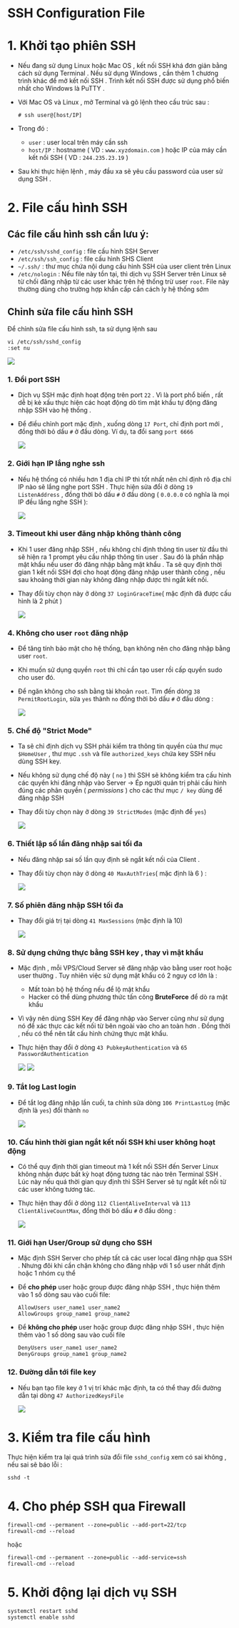 # SSH Configuration File

# 1. Khởi tạo phiên SSH
- Nếu đang sử dụng Linux hoặc Mac OS , kết nối SSH khá đơn giản bằng cách sử dụng Terminal . Nếu sử dụng Windows , cần thêm 1 chương trình khác để mở kết nối SSH . Trình kết nối SSH được sử dụng phổ biến nhất cho Windows là PuTTY .
- Với Mac OS và Linux , mở Terminal và gõ lệnh theo cấu trúc sau :
    ```
    # ssh user@[host/IP]
    ```

- Trong đó :
    - `user` : user local trên máy cần ssh
    - `host/IP` : hostname ( VD : `www.xyzdomain.com` ) hoặc IP của máy cần kết nối SSH ( VD : `244.235.23.19` )

- Sau khi thực hiện lệnh , máy đầu xa sẽ yêu cầu password của user sử dụng SSH .

# 2. File cấu hình SSH
## Các file cấu hình ssh cần lưu ý:
- `/etc/ssh/sshd_config` : file cấu hình SSH Server
- `/etc/ssh/ssh_config` : file cấu hình SHS Client
- `~/.ssh/` : thư mục chứa nội dung cấu hình SSH của user client trên Linux
- `/etc/nologin` : Nếu file này tồn tại, thì dịch vụ SSH Server trên Linux sẽ từ chối đăng nhập từ các user khác trên hệ thống trừ user `root`. File này thường dùng cho trường hợp khẩn cấp cần cách ly hệ thống sớm

## Chỉnh sửa file cấu hình SSH
Để chỉnh sửa file cấu hình ssh, ta sử dụng lệnh sau
```
vi /etc/ssh/sshd_config
:set nu
```

<img src="..\images\Screenshot_27.png">

### 1. Đổi port SSH
- Dịch vụ SSH mặc định hoạt động trên port `22` . Vì là port phổ biến , rất dễ bị kẻ xấu thực hiện các hoạt động dò tìm mật khẩu tự động đăng nhập SSH vào hệ thống .

- Để điều chỉnh port mặc định , xuống dòng `17 Port`, chỉ định port mới , đồng thời bỏ dấu `#` ở đầu dòng. Ví dụ, ta đổi sang `port 6666`

    <img src="..\images\Screenshot_28.png">

### 2. Giới hạn IP lắng nghe ssh
- Nếu hệ thống có nhiều hơn 1 địa chỉ IP thì tốt nhất nên chỉ định rõ địa chỉ IP nào sẽ lắng nghe port SSH . Thực hiện sửa đổi ở dòng `19 ListenAddress` , đồng thời bỏ dấu `#` ở đầu dòng ( `0.0.0.0` có nghĩa là mọi IP đều lắng nghe SSH ):

    <img src="..\images\Screenshot_29.png">

### 3. Timeout khi user đăng nhập không thành công
- Khi 1 user đăng nhập SSH , nếu không chỉ định thông tin user từ đầu thì sẽ hiện ra 1 prompt yêu cầu nhập thông tin user . Sau đó là phần nhập mật khẩu nếu user đó đăng nhập bằng mật khẩu . Ta sẽ quy định thời gian 1 kết nối SSH đợi cho hoạt động đăng nhập user thành công , nếu sau khoảng thời gian này không đăng nhập được thì ngắt kết nối. 

- Thay đổi tùy chọn này ở dòng `37 LoginGraceTime`( mặc định đã được cấu hình là 2 phút )

    <img src="..\images\Screenshot_30.png">

### 4. Không cho user `root` đăng nhập
- Để tăng tính bảo mật cho hệ thống, bạn không nên cho đăng nhập bằng user `root`.

- Khi muốn sử dụng quyền `root` thì chỉ cần tạo user rồi cấp quyền sudo cho user đó.

- Để ngăn không cho ssh bằng tài khoản `root`. Tìm đến dòng `38 PermitRootLogin`, sửa `yes` thành `no` đồng thời bỏ dấu `#` ở đầu dòng :

    <img src="..\images\Screenshot_31.png">

### 5. Chế độ "Strict Mode"
- Ta sẽ chỉ định dịch vụ SSH phải kiểm tra thông tin quyền của thư mục `$HomeUser` , thư mục `.ssh` và file `authorized_keys` chứa key SSH nếu dùng SSH key.

- Nếu không sử dụng chế độ này ( `no` ) thì SSH sẽ không kiểm tra cấu hình các quyền khi đăng nhập vào Server -> Ép người quản trị phải cấu hình đúng các phân quyền ( *permissions* ) cho các thư mục `/ key` dùng để đăng nhập SSH

- Thay đổi tùy chọn này ở dòng `39 StrictModes` (mặc định để `yes`)

    <img src="..\images\Screenshot_32.png">

### 6. Thiết lập số lần đăng nhập sai tối đa
- Nếu đăng nhập sai số lần quy định sẽ ngắt kết nối của Client .

- Thay đổi tùy chọn này ở dòng `40 MaxAuthTries`( mặc định là 6 ) :

    <img src="..\images\Screenshot_33.png">

### 7. Số phiên đăng nhập SSH tối đa
- Thay đổi giá trị tại dòng `41 MaxSessions` (mặc định là 10)

    <img src="..\images\Screenshot_34.png">

### 8. Sử dụng chứng thực bằng SSH key , thay vì mật khẩu
- Mặc định , mỗi VPS/Cloud Server sẽ đăng nhập vào bằng user root hoặc user thường . Tuy nhiên việc sử dụng mật khẩu có 2 nguy cơ lớn là :
    - Mất toàn bộ hệ thống nếu để lộ mật khẩu
    - Hacker có thể dùng phương thức tấn công **BruteForce** để dò ra mật khẩu

- Vì vậy nên dùng SSH Key để đăng nhập vào Server cũng như sử dụng nó để xác thực các kết nối từ bên ngoài vào cho an toàn hơn . Đồng thời , nếu có thể nên tắt cấu hình chứng thực mật khẩu.

- Thực hiện thay đổi ở dòng `43 PubkeyAuthentication` và `65 PasswordAuthentication`

    <img src="..\images\Screenshot_35.png">

    <img src="..\images\Screenshot_36.png">

### 9. Tắt log Last login
- Để tắt log đăng nhập lần cuối, ta chỉnh sửa dòng `106 PrintLastLog` (mặc định là `yes`) đổi thành `no`

    <img src="..\images\Screenshot_37.png">

### 10. Cấu hình thời gian ngắt kết nối SSH khi user không hoạt động
- Có thể quy định thời gian timeout mà 1 kết nối SSH đến Server Linux không nhận được bất kỳ hoạt động tương tác nào trên Terminal SSH . Lúc này nếu quá thời gian quy định thì SSH Server sẽ tự ngắt kết nối từ các user không tương tác.

- Thực hiện thay đổi ở dòng `112 ClientAliveInterval` và `113 ClientAliveCountMax`, đồng thời bỏ dấu `#` ở đầu dòng :

    <img src="..\images\Screenshot_38.png">

### 11. Giới hạn User/Group sử dụng cho SSH
- Mặc định SSH Server cho phép tất cả các user local đăng nhập qua SSH . Nhưng đôi khi cần chặn không cho đăng nhập với 1 số user nhất định hoặc 1 nhóm cụ thể

- Để **cho phép** user hoặc group được đăng nhập SSH , thực hiện thêm vào 1 số dòng sau vào cuối file:
    ```
    AllowUsers user_name1 user_name2
    AllowGroups group_name1 group_name2
    ```

- Để **không cho phép** user hoặc group được đăng nhập SSH , thực hiện thêm vào 1 số dòng sau vào cuối file
    ```
    DenyUsers user_name1 user_name2
    DenyGroups group_name1 group_name2
    ```

### 12. Đường dẫn tới file key
- Nếu bạn tạo file key ở 1 vị trí khác mặc định, ta có thể thay đổi đường dẫn tại dòng `47 AuthorizedKeysFile`

    <img src="..\images\Screenshot_39.png">

# 3. Kiểm tra file cấu hình
Thực hiện kiểm tra lại quá trình sửa đổi file `sshd_config` xem có sai không , nếu sai sẽ báo lỗi :
```
sshd -t
```

# 4. Cho phép SSH qua Firewall
```
firewall-cmd --permanent --zone=public --add-port=22/tcp
firewall-cmd --reload
```

hoặc

```
firewall-cmd --permanent --zone=public --add-service=ssh
firewall-cmd --reload
```

# 5. Khởi động lại dịch vụ SSH
```
systemctl restart sshd
systemctl enable sshd
```
